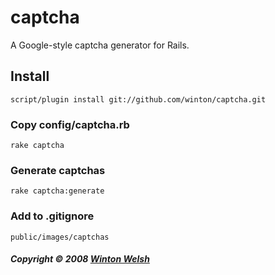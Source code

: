 captcha
=======

A Google-style captcha generator for Rails.


Install
-------

	script/plugin install git://github.com/winton/captcha.git

### Copy config/captcha.rb

	rake captcha

### Generate captchas
	
	rake captcha:generate

### Add to .gitignore

	public/images/captchas


##### Copyright &copy; 2008 [Winton Welsh](mailto:mail@wintoni.us)